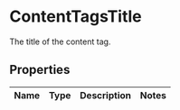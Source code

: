 

# ContentTagsTitle

The title of the content tag.

## Properties

| Name | Type | Description | Notes |
|------------ | ------------- | ------------- | -------------|



